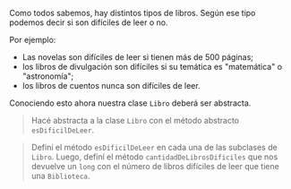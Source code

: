 Como todos sabemos, hay distintos tipos de libros. Según ese tipo podemos decir si son difíciles de leer o no.

Por ejemplo:

* Las novelas son difíciles de leer si tienen más de 500 páginas;
* los libros de divulgación son difíciles si su temática es "matemática" o "astronomía";
* los libros de cuentos nunca son difíciles de leer.

Conociendo esto ahora nuestra clase `Libro` deberá ser abstracta.

> Hacé abstracta a la clase `Libro` con el método abstracto `esDificilDeLeer`.

> Definí el método `esDificilDeLeer` en cada una de las subclases de `Libro`. Luego, definí el método `cantidadDeLibrosDificiles` que nos devuelve un `long` con el número de libros difíciles de leer que tiene una `Biblioteca`.